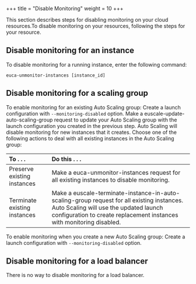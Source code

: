 +++
title = "Disable Monitoring"
weight = 10
+++

This section describes steps for disabling monitoring on your cloud resources.To disable monitoring on your resources, following the steps for your resource. 


## Disable monitoring for an instance
To disable monitoring for a running instance, enter the following command: 

    euca-unmonitor-instances [instance_id]


## Disable monitoring for a scaling group
To enable monitoring for an existing Auto Scaling group: Create a launch configuration with `--monitoring-disabled` option. Make a euscale-update-auto-scaling-group request to update your Auto Scaling group with the launch configuration you created in the previous step. Auto Scaling will disable monitoring for new instances that it creates. Choose one of the following actions to deal with all existing instances in the Auto Scaling group: 

| To . . . | Do this . . . | 
|  :---- |  :---- | 
| Preserve existing instances | Make a euca-unmonitor-instances request for all existing instances to disable monitoring. | 
| Terminate existing instances | Make a euscale-terminate-instance-in-auto-scaling-group request for all existing instances. Auto Scaling will use the updated launch configuration to create replacement instances with monitoring disabled. | 

To enable monitoring when you create a new Auto Scaling group: Create a launch configuration with `--monitoring-disabled` option. 
## Disable monitoring for a load balancer
There is no way to disable monitoring for a load balancer. 


